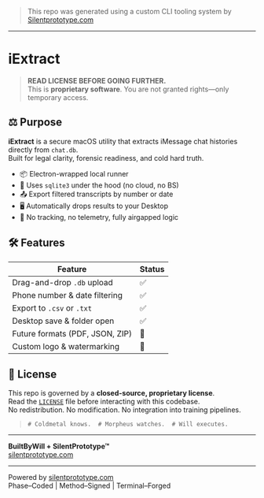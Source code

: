 
> This repo was generated using a custom CLI tooling system by [Silentprototype.com](https://www.silentprototype.com)

---

# iExtract

> **READ LICENSE BEFORE GOING FURTHER.**  
> This is **proprietary software**. You are not granted rights—only temporary access.

## ⚖️ Purpose

**iExtract** is a secure macOS utility that extracts iMessage chat histories directly from `chat.db`.  
Built for legal clarity, forensic readiness, and cold hard truth.

- 📦 Electron-wrapped local runner
- 🧱 Uses `sqlite3` under the hood (no cloud, no BS)
- 📤 Export filtered transcripts by number or date
- 🖥️ Automatically drops results to your Desktop
- 🔐 No tracking, no telemetry, fully airgapped logic

## 🛠 Features

| Feature | Status |
|--------|--------|
| Drag-and-drop `.db` upload | ✅ |
| Phone number & date filtering | ✅ |
| Export to `.csv` or `.txt` | ✅ |
| Desktop save & folder open | ✅ |
| Future formats (PDF, JSON, ZIP) | 🚧 |
| Custom logo & watermarking | 🚧 |


## 🔐 License

This repo is governed by a **closed-source, proprietary license**.  
Read the [`LICENSE`](./LICENSE) file before interacting with this codebase.  
No redistribution. No modification. No integration into training pipelines.

> `# Coldmetal knows.  # Morpheus watches.  # Will executes.`

---

**BuiltByWill + SilentPrototype™**  
[silentprototype.com](https://www.silentprototype.com)

---

Powered by [silentprototype.com](https://www.silentprototype.com)  
Phase–Coded | Method–Signed | Terminal–Forged